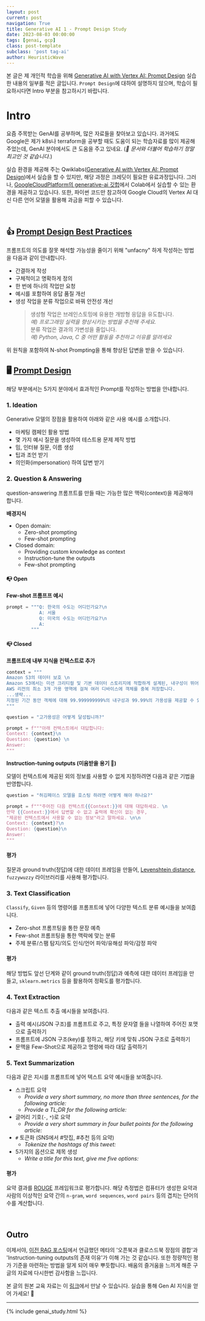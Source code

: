 ```yaml
---
layout: post
current: post
navigation: True
title: Generative AI 1 - Prompt Design Study
date: 2023-08-03 00:00:00
tags: [genai, gcp]
class: post-template
subclass: 'post tag-ai'
author: HeuristicWave
---
```

본 글은 제 개인적 학습을 위해 [Generative AI with Vertex AI: Prompt Design](https://www.cloudskillsboost.google/focuses/63251?parent=catalog) 실습한 내용의 일부를 적은 글입니다.
`Prompt Design`에 대하여 설명하지 않으며, 학습이 필요하시다면 Intro 부분을 참고하시기 바랍니다. 

# Intro

요즘 주목받는 GenAI를 공부하며, 많은 자료들을 찾아보고 있습니다. 과거에도 Google은 제가 k8s나 terraform을 공부할 때도 도움이 되는 학습자료를 많이 제공해 주었는데, GenAI 분야에서도 큰 도움을 주고 있네요. (*🤗 문서와 더불어 학습하기 정말 최고인 것 같습니다.*)   

실습 환경을 제공해 주는 Qwiklabs([Generative AI with Vertex AI: Prompt Design](https://www.cloudskillsboost.google/focuses/63251?parent=catalog ))에서 실습을 할 수 있지만,
해당 과정은 크레딧이 필요한 유료과정입니다. 그러나, [GoogleCloudPlatform의 generative-ai 깃헙](https://github.com/GoogleCloudPlatform/generative-ai/tree/main/language/examples/prompt-design )에서 Colab에서 실습할 수 있는 환경을 제공하고 있습니다.
또한, 파이썬 코드만 참고하여 Google Cloud의 Vertex AI 대신 다른 언어 모델을 활용해 과금을 피할 수 있습니다.

<br>

## 👍 [Prompt Design Best Practices](https://github.com/GoogleCloudPlatform/generative-ai/blob/main/language/intro_prompt_design.ipynb)

프롬프트의 의도를 잘못 해석할 가능성을 줄이기 위해 "unfacny" 하게 작성하는 방법을 다음과 같이 안내합니다.

- 간결하게 작성
- 구체적이고 명확하게 정의
- 한 번에 하나의 작업만 요청
- 예시를 포함하여 응답 품질 개선
- 생성 작업을 분류 작업으로 바꿔 안전성 개선
  > 생성형 작업은 브레인스토밍에 유용한 개방형 응답을 유도합니다. <br>
  > *예) 프로그래밍 실력을 향상시키는 방법을 추천해 주세요.* <br>
  > 분류 작업은 결과의 가변성을 줄입니다. <br>
  > *예) Python, Java, C 중 어떤 활동을 추천하고 이유를 알려세요*

위 원칙을 포함하여 N-shot Prompting을 통해 향상된 답변을 받을 수 있습니다.

## 🖥️ [Prompt Design](https://github.com/GoogleCloudPlatform/generative-ai/tree/main/language/examples/prompt-design)

해당 부분에서는 5가지 분야에서 효과적인 Prompt를 작성하는 방법을 안내합니다.

### 1. Ideation

Generative 모델의 장점을 활용하여 아래와 같은 사용 예시를 소개합니다.

- 마케팅 캠페인 활용 방법
- 몇 가지 예시 질문을 생성하여 테스트용 문제 제작 방법
- 밈, 인터뷰 질문, 이름 생성
- 팁과 조언 받기
- 의인화(impersonation) 하여 답변 받기

### 2. Question & Answering

question-answering 프롬프트를 만들 때는 가능한 많은 맥락(context)을 제공해야 합니다.

**배경지식**

- Open domain:
    - Zero-shot prompting
    - Few-shot prompting
- Closed domain:
    - Providing custom knowledge as context
    - Instruction-tune the outputs
    - Few-shot prompting
    
#### 📭 Open

**Few-shot 프롬프프 예시**

```python
prompt = """Q: 한국의 수도는 어디인가요?\n
            A: 서울
            Q: 미국의 수도는 어디인가요?\n
            A:
         """
```

#### 📪 Closed

**프롬프트에 내부 지식을 컨텍스트로 추가**

```python
context = """
Amazon S3의 데이터 보호 \n
Amazon S3에서는 미션 크리티컬 및 기본 데이터 스토리지에 적합하게 설계된, 내구성이 뛰어난 스토리지 인프라를 제공합니다. \n
AWS 리전의 최소 3개 가용 영역에 걸쳐 여러 디바이스에 객체를 중복 저장합니다.
...생략...
지정된 기간 동안 객체에 대해 99.999999999%의 내구성과 99.99%의 가용성을 제공할 수 있도록 설계되었습니다.
"""

question = "고가용성은 어떻게 달성됩니까?"

prompt = f"""아래 컨텍스트에서 대답합니다:
Context: {context}\n
Question: {question} \n
Answer:
"""
```

**Instruction-tuning outputs (미움받을 용기 🤣)**

모델이 컨텍스트에 제공된 외의 정보를 사용할 수 없게 지정하려면 다음과 같은 기법을 반영합니다.

```python
question = "허깅페이스 모델을 호스팅 하려면 어떻게 해야 하나요?"

prompt = f"""주어진 다음 컨텍스트{{Context:}}에 대해 대답하세요. \n
만약 {{Context:}}에서 답변할 수 없고 출력에 확신이 없는 경우,
"제공된 컨텍스트에서 사용할 수 없는 정보"라고 말하세요. \n\n
Context: {context}?\n
Question: {question}\n
Answer:
"""
```

#### 평가

질문과 ground truth(정답)에 대한 데이터 프레임을 만들어, [Levenshtein distance](https://en.wikipedia.org/wiki/Levenshtein_distance), `fuzzywuzzy` 라이브러리를 사용해 평가합니다.

### 3. Text Classification

`Classify`, `Given` 등의 명령어를 프롬프트에 넣어 다양한 텍스트 분류 예시들을 보여줍니다.

- Zero-shot 프롬프팅을 통한 문장 예측
- Few-shot 프롬프팅을 통한 맥락에 맞는 분류
- 주제 분류/스팸 탐지/의도 인식/언어 파악/유해성 파악/감정 파악

#### 평가

해당 방법도 앞선 단계와 같이 ground truth(정답)과 예측에 대한 데이터 프레임을 만들고, `sklearn.metrics` 등을 활용하여 정확도를 평가합니다.

### 4. Text Extraction

다음과 같은 텍스트 추출 예시들을 보여줍니다.

- 출력 예시(JSON 구조)를 프롬프트로 주고, 특정 문자열 들을 나열하여 주어진 포맷으로 출력하기 
- 프롬프트에 JSON 구조(key)를 정하고, 해당 키에 맞춰 JSON 구조로 출력하기
- 문맥을 Few-Shot으로 제공하고 명령에 따라 대답 출력하기

### 5. Text Summarization

다음과 같은 지시를 프롬프트에 넣어 텍스트 요약 예시들을 보여줍니다.

- 스크립트 요약
  - *Provide a very short summary, no more than three sentences, for the following article:*
  - *Provide a TL;DR for the following article:*
- 글머리 기호(`-`, `*`)로 요약
  - *Provide a very short summary in four bullet points for the following article:*
- `#` 토큰화 (SNS에서 #맛집, #추천 등의 요약)
  - *Tokenize the hashtags of this tweet:*
- 5가지의 옵션으로 제목 생성
  - *Write a title for this text, give me five options:*

#### 평가

요약 결과를 [ROUGE](https://en.wikipedia.org/wiki/ROUGE_(metric)) 프레임워크로 평가합니다. 해당 측정법은 컴퓨터가 생성한 요약과 사람의 이상적인 요약 간의 `n-gram`, `word sequences`, `word pairs` 등의 겹치는 단어의 수를 계산합니다. 

<br>

## Outro

이제서야, [이전 RAG 포스팅](https://heuristicwave.github.io/Kendra )에서 언급했던 메타의 '오픈북과 클로스드북 장점의 결합'과 'Instruction-tuning outputs의 존재 이유'가 이해 가는 것 같습니다.
또한 정량적인 평가 기준을 마련하는 방법을 알게 되어 매우 뿌듯합니다. 배움의 즐거움을 느끼게 해준 구글의 자료에 다시한번 감사함을 느낍니다.

본 글의 원본 교육 자료는 이 [링크](https://github.com/GoogleCloudPlatform/generative-ai/tree/main/language/examples/prompt-design )에서 만날 수 있습니다. 실습을 통해 Gen AI 지식을 얻어 가세요! 🤗

---

{% include genai_study.html %}